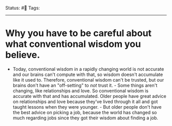 Status: #🌱
Tags: 
***
# Why you have to be careful about what conventional wisdom you believe.

-  Today, conventional wisdom in a rapidly changing world is not accurate and our brains can't compute with that, so wisdom doesn't accumulate like it used to. Therefore, conventional wisdom can't be trusted, but our brains don't have an "off-setting" to *not* trust it.
			- Some things aren't changing, like relationships and love. So conventional wisdom is accurate with that and has accumulated. Older people have great advice on relationships and love because they've lived through it all and got taught lessons when they were younger.
			- But older people don't have the best advice on picking a job, because the world has changed so much regarding jobs since they got their wisdom about finding a job.